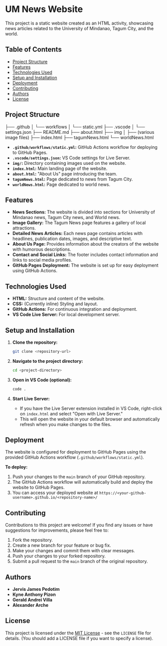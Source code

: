 # UM News Website

This project is a static website created as an HTML activity, showcasing news articles related to the University of Mindanao, Tagum City, and the world.

## Table of Contents

*   [Project Structure](#project-structure)
*   [Features](#features)
*   [Technologies Used](#technologies-used)
*   [Setup and Installation](#setup-and-installation)
*   [Deployment](#deployment)
*   [Contributing](#contributing)
*   [Authors](#authors)
*   [License](#license)

## Project Structure

├── .github
│ └── workflows
│ └── static.yml
├── .vscode
│ └── settings.json
├── README.md
├── about.html
├── img
│ ├── (various image files)
├── index.html
├── tagumNews.html
└── worldNews.html

*   **`.github/workflows/static.yml`:** GitHub Actions workflow for deploying to GitHub Pages.
*   **`.vscode/settings.json`:** VS Code settings for Live Server.
*   **`img/`:** Directory containing images used on the website.
*   **`index.html`:** Main landing page of the website.
*   **`about.html`:** "About Us" page introducing the team.
*   **`tagumNews.html`:** Page dedicated to news from Tagum City.
*   **`worldNews.html`:** Page dedicated to world news.

## Features

*   **News Sections:**  The website is divided into sections for University of Mindanao news, Tagum City news, and World news.
*   **Image Gallery:** The Tagum News page features a gallery of local attractions.
*   **Detailed News Articles:** Each news page contains articles with headlines, publication dates, images, and descriptive text.
*   **About Us Page:**  Provides information about the creators of the website with humorous descriptions.
*   **Contact and Social Links:** The footer includes contact information and links to social media profiles.
*   **GitHub Pages Deployment:**  The website is set up for easy deployment using GitHub Actions.

## Technologies Used

*   **HTML:** Structure and content of the website.
*   **CSS:** (Currently inline) Styling and layout.
*   **GitHub Actions:** For continuous integration and deployment.
*   **VS Code Live Server:** For local development server.

## Setup and Installation

1. **Clone the repository:**

    ```bash
    git clone <repository-url>
    ```

2. **Navigate to the project directory:**

    ```bash
    cd <project-directory>
    ```

3. **Open in VS Code (optional):**

    ```bash
    code .
    ```

4. **Start Live Server:**
    *   If you have the Live Server extension installed in VS Code, right-click on `index.html` and select "Open with Live Server."
    *   This will open the website in your default browser and automatically refresh when you make changes to the files.

## Deployment

The website is configured for deployment to GitHub Pages using the provided GitHub Actions workflow (`.github/workflows/static.yml`).

**To deploy:**

1. Push your changes to the `main` branch of your GitHub repository.
2. The GitHub Actions workflow will automatically build and deploy the website to GitHub Pages.
3. You can access your deployed website at `https://<your-github-username>.github.io/<repository-name>/`

## Contributing

Contributions to this project are welcome! If you find any issues or have suggestions for improvements, please feel free to:

1. Fork the repository.
2. Create a new branch for your feature or bug fix.
3. Make your changes and commit them with clear messages.
4. Push your changes to your forked repository.
5. Submit a pull request to the `main` branch of the original repository.

## Authors

*   **Jervis James Pedotim**
*   **Kyne Anthony Pizon**
*   **Gerald Andrei Villa**
*   **Alexander Arche**

## License

This project is licensed under the [MIT License](LICENSE) - see the `LICENSE` file for details. (You should add a LICENSE file if you want to specify a license).
